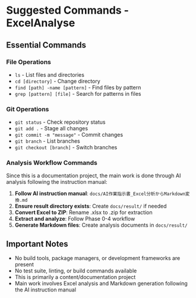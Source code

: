 # Suggested Commands - ExcelAnalyse

## Essential Commands

### File Operations
- `ls` - List files and directories
- `cd [directory]` - Change directory
- `find [path] -name [pattern]` - Find files by pattern
- `grep [pattern] [file]` - Search for patterns in files

### Git Operations
- `git status` - Check repository status
- `git add .` - Stage all changes
- `git commit -m "message"` - Commit changes
- `git branch` - List branches
- `git checkout [branch]` - Switch branches

### Analysis Workflow Commands
Since this is a documentation project, the main work is done through AI analysis following the instruction manual:

1. **Follow AI instruction manual**: `docs/AI作業指示書_Excel分析からMarkdown変換.md`
2. **Ensure result directory exists**: Create `docs/result/` if needed
3. **Convert Excel to ZIP**: Rename .xlsx to .zip for extraction
4. **Extract and analyze**: Follow Phase 0-4 workflow
5. **Generate Markdown files**: Create analysis documents in `docs/result/`

## Important Notes
- No build tools, package managers, or development frameworks are present
- No test suite, linting, or build commands available
- This is primarily a content/documentation project
- Main work involves Excel analysis and Markdown generation following the AI instruction manual